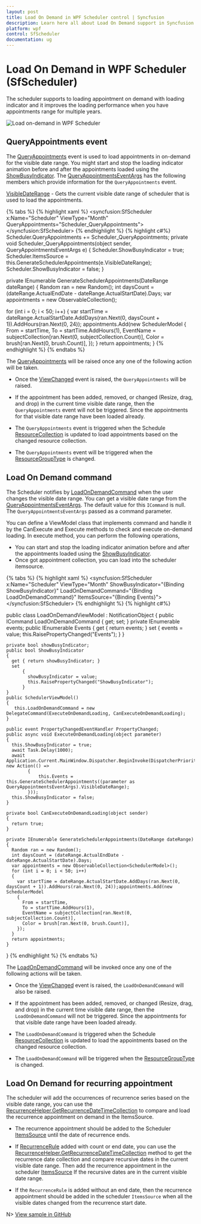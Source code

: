 ```yaml
---
layout: post
title: Load On Demand in WPF Scheduler control | Syncfusion
description: Learn here all about Load On Demand support in Syncfusion WPF Scheduler (SfScheduler) control and more.
platform: wpf
control: SfScheduler
documentation: ug
---
```

# Load On Demand in WPF Scheduler (SfScheduler)
The scheduler supports to loading appointment on demand with loading indicator and it improves the loading performance when you have appointments range for multiple years.

![Load on-demand in WPF Scheduler](LoadOnDemand_Images/LoadOnDemand.gif)

## QueryAppointments event
The [QueryAppointments](https://help.syncfusion.com/cr/wpf/Syncfusion.UI.Xaml.Scheduler.SfScheduler.html#Syncfusion_UI_Xaml_Scheduler_SfScheduler_QueryAppointments) event is used to load appointments in on-demand for the visible date range. You might start and stop the loading indicator animation before and after the appointments loaded using the [ShowBusyIndicator](https://help.syncfusion.com/cr/wpf/Syncfusion.UI.Xaml.Scheduler.SfScheduler.html#Syncfusion_UI_Xaml_Scheduler_SfScheduler_ShowBusyIndicator).
The [QueryAppointmentsEventArgs](https://help.syncfusion.com/cr/wpf/Syncfusion.UI.Xaml.Scheduler.QueryAppointmentsEventArgs.html) has the following members which provide information for the `QueryAppointments` event.

[VisibleDateRange](https://help.syncfusion.com/cr/wpf/Syncfusion.UI.Xaml.Scheduler.DateRange.html) - Gets the current visible date range of scheduler that is used to load the appointments.

{% tabs %}
{% highlight xaml %}
<syncfusion:SfScheduler x:Name="Scheduler"
                        ViewType="Month" QueryAppointments="Scheduler_QueryAppointments">
</syncfusion:SfScheduler>
{% endhighlight %}
{% highlight c#%}
Scheduler.QueryAppointments += Scheduler_QueryAppointments;
private void Scheduler_QueryAppointments(object sender, QueryAppointmentsEventArgs e)
{
 Scheduler.ShowBusyIndicator = true;
 Scheduler.ItemsSource = this.GenerateSchedulerAppointments(e.VisibleDateRange);
 Scheduler.ShowBusyIndicator = false;
}

private IEnumerable GenerateSchedulerAppointments(DateRange dateRange)
{
  Random ran = new Random();
  int daysCount = (dateRange.ActualEndDate - dateRange.ActualStartDate).Days;
  var appointments = new ObservableCollection<SchedulerModel>();
      
  for (int i = 0; i < 50; i++)
  {
    var startTime = dateRange.ActualStartDate.AddDays(ran.Next(0, daysCount + 1)).AddHours(ran.Next(0, 24));
    appointments.Add(new SchedulerModel
    {
    From = startTime,
    To = startTime.AddHours(1),
    EventName = subjectCollection[ran.Next(0, subjectCollection.Count)],
    Color = brush[ran.Next(0, brush.Count)],
    });
  }
  return appointments;
}
{% endhighlight %}
{% endtabs %}

The [QueryAppointments](https://help.syncfusion.com/cr/wpf/Syncfusion.UI.Xaml.Scheduler.SfScheduler.html#Syncfusion_UI_Xaml_Scheduler_SfScheduler_QueryAppointments) will be raised once any one of the following action will be taken.

 * Once the [ViewChanged](https://help.syncfusion.com/cr/wpf/Syncfusion.UI.Xaml.Scheduler.SfScheduler.html#Syncfusion_UI_Xaml_Scheduler_SfScheduler_ViewChanged) event is raised, the `QueryAppointments` will be raised.

* If the appointment has been added, removed, or changed (Resize, drag, and drop) in the current time visible date range, then the `QueryAppointments` event will not be triggered. Since the appointments for that visible date range have been loaded already.

* The `QueryAppointments` event is triggered when the Schedule [ResourceCollection](https://help.syncfusion.com/cr/wpf/Syncfusion.UI.Xaml.Scheduler.SfScheduler.html#Syncfusion_UI_Xaml_Scheduler_SfScheduler_ResourceCollection) is updated to load appointments based on the changed resource collection.

* The `QueryAppointments` event will be triggered when the [ResourceGroupType](https://help.syncfusion.com/cr/wpf/Syncfusion.UI.Xaml.Scheduler.SfScheduler.html#Syncfusion_UI_Xaml_Scheduler_SfScheduler_ResourceGroupType) is changed.

## Load On Demand command
The Scheduler notifies by [LoadOnDemandCommand](https://help.syncfusion.com/cr/wpf/Syncfusion.UI.Xaml.Scheduler.SfScheduler.html#Syncfusion_UI_Xaml_Scheduler_SfScheduler_LoadOnDemandCommand) when the user changes the visible date range. You can get a visible date range from the [QueryAppointmentsEventArgs](https://help.syncfusion.com/cr/wpf/Syncfusion.UI.Xaml.Scheduler.QueryAppointmentsEventArgs.html). The default value for this `ICommand` is null. The `QueryAppointmentsEventArgs` passed as a command parameter.

You can define a ViewModel class that implements command and handle it by the CanExecute and Execute methods to check and execute on-demand loading. In execute method, you can perform the following operations,
* You can start and stop the loading indicator animation before and after the appointments loaded using the [ShowBusyIndicator](https://help.syncfusion.com/cr/wpf/Syncfusion.UI.Xaml.Scheduler.SfScheduler.html#Syncfusion_UI_Xaml_Scheduler_SfScheduler_ShowBusyIndicator).
* Once got appointment collection, you can load into the scheduler itemsource.

{% tabs %}
{% highlight xaml %}
<syncfusion:SfScheduler x:Name="Scheduler"
                        ViewType="Month" 
                        ShowBusyIndicator="{Binding ShowBusyIndicator}"
                        LoadOnDemandCommand="{Binding LoadOnDemandCommand}"
                        ItemsSource="{Binding Events}">
</syncfusion:SfScheduler>
{% endhighlight %}
{% highlight c#%}

public class LoadOnDemandViewModel : NotificationObject
  {
    public ICommand LoadOnDemandCommand { get; set; }
    private IEnumerable events;
    public IEnumerable Events
      {
        get { return events; }
        set
          {
            events = value;
            this.RaisePropertyChanged("Events");
          }
      }

    private bool showBusyIndicator;
    public bool ShowBusyIndicator
    {
      get { return showBusyIndicator; }
      set
          {
            showBusyIndicator = value;
            this.RaisePropertyChanged("ShowBusyIndicator");
          }
    }
    public SchedulerViewModel()
    {
       this.LoadOnDemandCommand = new DelegateCommand(ExecuteOnDemandLoading, CanExecuteOnDemandLoading);
    }
       
    public event PropertyChangedEventHandler PropertyChanged;
    public async void ExecuteOnDemandLoading(object parameter)
    {
      this.ShowBusyIndicator = true;
      await Task.Delay(1000);
      await Application.Current.MainWindow.Dispatcher.BeginInvoke(DispatcherPriority.ApplicationIdle, new Action(() =>
            {
                this.Events = this.GenerateSchedulerAppointments((parameter as QueryAppointmentsEventArgs).VisibleDateRange);
            }));
      this.ShowBusyIndicator = false;
    }

    private bool CanExecuteOnDemandLoading(object sender)
    {
      return true;
    }

    private IEnumerable GenerateSchedulerAppointments(DateRange dateRange)
    {
      Random ran = new Random();
      int daysCount = (dateRange.ActualEndDate - dateRange.ActualStartDate).Days;
      var appointments = new ObservableCollection<SchedulerModel>();
      for (int i = 0; i < 50; i++)
      {
        var startTime = dateRange.ActualStartDate.AddDays(ran.Next(0, daysCount + 1)).AddHours(ran.Next(0, 24));appointments.Add(new SchedulerModel
        {
          From = startTime,
          To = startTime.AddHours(1),
          EventName = subjectCollection[ran.Next(0, subjectCollection.Count)],
          Color = brush[ran.Next(0, brush.Count)],
        });
      }
      return appointments;
    }
  }
{% endhighlight %}
{% endtabs %}

The [LoadOnDemandCommand](https://help.syncfusion.com/cr/wpf/Syncfusion.UI.Xaml.Scheduler.SfScheduler.html#Syncfusion_UI_Xaml_Scheduler_SfScheduler_LoadOnDemandCommand) will be invoked once any one of the following actions will be taken.

* Once the [ViewChanged](https://help.syncfusion.com/cr/wpf/Syncfusion.UI.Xaml.Scheduler.SfScheduler.html#Syncfusion_UI_Xaml_Scheduler_SfScheduler_ViewChanged) event is raised, the `LoadOnDemandCommand` will also be raised.

* If the appointment has been added, removed, or changed (Resize, drag, and drop) in the current time visible date range, then the `LoadOnDemandCommand` will not be triggered. Since the appointments for that visible date range have been loaded already.

* The `LoadOnDemandCommand` is triggered when the Schedule [ResourceCollection](https://help.syncfusion.com/cr/wpf/Syncfusion.UI.Xaml.Scheduler.SfScheduler.html#Syncfusion_UI_Xaml_Scheduler_SfScheduler_ResourceCollection) is updated to load the appointments based on the changed resource collection.

* The `LoadOnDemandCommand` will be triggered when the [ResourceGroupType](https://help.syncfusion.com/cr/wpf/Syncfusion.UI.Xaml.Scheduler.SfScheduler.html#Syncfusion_UI_Xaml_Scheduler_SfScheduler_ResourceGroupType) is changed.

## Load On Demand for recurring appointment
The scheduler will add the occurrences of recurrence series based on the visible date range, you can use the [RecurrenceHelper.GetRecurrenceDateTimeCollection](https://help.syncfusion.com/cr/wpf/Syncfusion.UI.Xaml.Scheduler.RecurrenceHelper.html#Syncfusion_UI_Xaml_Scheduler_RecurrenceHelper_GetRecurrenceDateTimeCollection_System_String_System_DateTime_System_Nullable_System_DateTime__System_Nullable_System_DateTime__) to compare and load the recurrence appointment on demand in the ItemsSource.

* The recurrence appointment should be added to the Scheduler [ItemsSource](https://help.syncfusion.com/cr/wpf/Syncfusion.UI.Xaml.Scheduler.SfScheduler.html#Syncfusion_UI_Xaml_Scheduler_SfScheduler_ItemsSource) until the date of recurrence ends.

* If [RecurrenceRule](https://help.syncfusion.com/cr/wpf/Syncfusion.UI.Xaml.Scheduler.ScheduleAppointment.html#Syncfusion_UI_Xaml_Scheduler_ScheduleAppointment_RecurrenceRule) added with count or end date, you can use the [RecurrenceHelper.GetRecurrenceDateTimeCollection](https://help.syncfusion.com/cr/wpf/Syncfusion.UI.Xaml.Scheduler.RecurrenceHelper.html#Syncfusion_UI_Xaml_Scheduler_RecurrenceHelper_GetRecurrenceDateTimeCollection_System_String_System_DateTime_System_Nullable_System_DateTime__System_Nullable_System_DateTime__) method to get the recurrence date collection and compare recursive dates in the current visible date range. Then add the recurrence appointment in the scheduler [ItemsSource](https://help.syncfusion.com/cr/wpf/Syncfusion.UI.Xaml.Scheduler.SfScheduler.html#Syncfusion_UI_Xaml_Scheduler_SfScheduler_ItemsSource) If the recursive dates are in the current visible date range.

* If the `RecurrenceRule` is added without an end date, then the recurrence appointment should be added in the scheduler `ItemsSource` when all the visible dates changed from the recurrence start date.

N> [View sample in GitHub](https://github.com/SyncfusionExamples/load-on-demand-appointments-wpf-scheduler)
